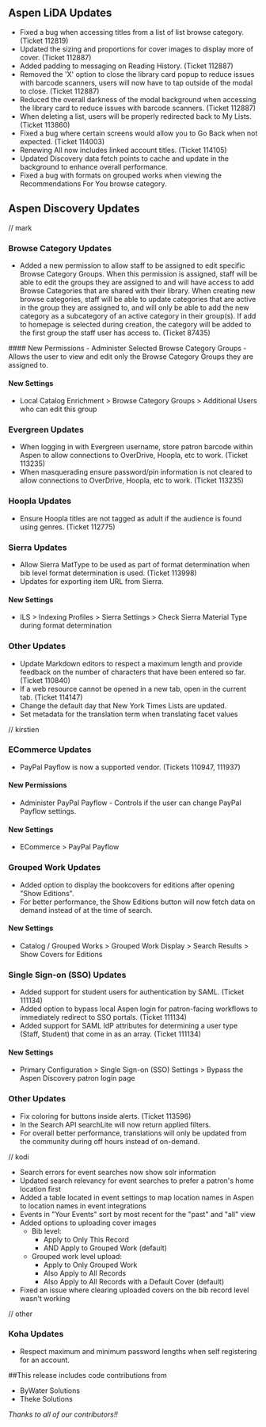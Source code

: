 ## Aspen LiDA Updates
- Fixed a bug when accessing titles from a list of list browse category. (Ticket 112819)
- Updated the sizing and proportions for cover images to display more of cover. (Ticket 112887)
- Added padding to messaging on Reading History. (Ticket 112887)
- Removed the 'X' option to close the library card popup to reduce issues with barcode scanners, users will now have to tap outside of the modal to close. (Ticket 112887)
- Reduced the overall darkness of the modal background when accessing the library card to reduce issues with barcode scanners. (Ticket 112887)
- When deleting a list, users will be properly redirected back to My Lists. (Ticket 113860)
- Fixed a bug where certain screens would allow you to Go Back when not expected. (Ticket 114003)
- Renewing All now includes linked account titles. (Ticket 114105)
- Updated Discovery data fetch points to cache and update in the background to enhance overall performance. 
- Fixed a bug with formats on grouped works when viewing the Recommendations For You browse category.

## Aspen Discovery Updates
// mark
### Browse Category Updates
- Added a new permission to allow staff to be assigned to edit specific Browse Category Groups. When this permission is assigned, 
staff will be able to edit the groups they are assigned to and will have access to add Browse Categories that are shared with 
their library. When creating new browse categories, staff will be able to update categories that are active in the group they
are assigned to, and will only be able to add the new category as a subcategory of an active category in their group(s). If 
add to homepage is selected during creation, the category will be added to the first group the staff user has access to. (Ticket 87435)

<div markdown="1" class="settings">
#### New Permissions
- Administer Selected Browse Category Groups - Allows the user to view and edit only the Browse Category Groups they are assigned to.

#### New Settings
- Local Catalog Enrichment > Browse Category Groups > Additional Users who can edit this group
</div>

### Evergreen Updates
- When logging in with Evergreen username, store patron barcode within Aspen to allow connections to OverDrive, Hoopla, etc to work. (Ticket 113235)  
- When masquerading ensure password/pin information is not cleared to allow connections to OverDrive, Hoopla, etc to work. (Ticket 113235) 

### Hoopla Updates
- Ensure Hoopla titles are not tagged as adult if the audience is found using genres. (Ticket 112775)

### Sierra Updates
- Allow Sierra MatType to be used as part of format determination when bib level format determination is used. (Ticket 113998) 
- Updates for exporting item URL from Sierra. 
<div markdown="1" class="settings">

#### New Settings
- ILS > Indexing Profiles > Sierra Settings > Check Sierra Material Type during format determination
</div>

### Other Updates
- Update Markdown editors to respect a maximum length and provide feedback on the number of characters that have been entered so far. (Ticket 110840)
- If a web resource cannot be opened in a new tab, open in the current tab. (Ticket 114147)
- Change the default day that New York Times Lists are updated. 
- Set metadata for the translation term when translating facet values

// kirstien
### ECommerce Updates
- PayPal Payflow is now a supported vendor. (Tickets 110947, 111937)

<div markdown="1" class="settings">

#### New Permissions
- Administer PayPal Payflow - Controls if the user can change PayPal Payflow settings. 

#### New Settings
- ECommerce > PayPal Payflow
</div>

### Grouped Work Updates
- Added option to display the bookcovers for editions after opening "Show Editions".
- For better performance, the Show Editions button will now fetch data on demand instead of at the time of search.

<div markdown="1" class="settings">

#### New Settings
- Catalog / Grouped Works >  Grouped Work Display > Search Results > Show Covers for Editions
</div>

### Single Sign-on (SSO) Updates
- Added support for student users for authentication by SAML. (Ticket 111134)
- Added option to bypass local Aspen login for patron-facing workflows to immediately redirect to SSO portals. (Ticket 111134)
- Added support for SAML IdP attributes for determining a user type (Staff, Student) that come in as an array. (Ticket 111134)

<div markdown="1" class="settings">

#### New Settings
- Primary Configuration > Single Sign-on (SSO) Settings > Bypass the Aspen Discovery patron login page
</div>

### Other Updates
- Fix coloring for buttons inside alerts. (Ticket 113596)
- In the Search API searchLite will now return applied filters.
- For overall better performance, translations will only be updated from the community during off hours instead of on-demand.

// kodi
- Search errors for event searches now show solr information
- Updated search relevancy for event searches to prefer a patron's home location first
- Added a table located in event settings to map location names in Aspen to location names in event integrations
- Events in "Your Events" sort by most recent for the "past" and "all" view
- Added options to uploading cover images
  - Bib level:
    - Apply to Only This Record 
    - AND Apply to Grouped Work (default)
  - Grouped work level upload:
    - Apply to Only Grouped Work 
    - Also Apply to All Records 
    - Also Apply to All Records with a Default Cover (default)
- Fixed an issue where clearing uploaded covers on the bib record level wasn't working

// other
### Koha Updates
- Respect maximum and minimum password lengths when self registering for an account. 

##This release includes code contributions from
- ByWater Solutions
- Theke Solutions 

_Thanks to all of our contributors!!_